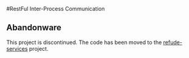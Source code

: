 #RestFul Inter-Process Communication

## Abandonware

This project is discontinued. The code has been moved to the [refude-services](https://github.com/surlykke/refude-services) project.

